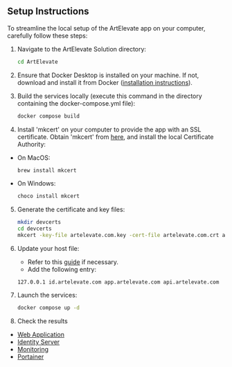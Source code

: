 ## Setup Instructions

To streamline the local setup of the ArtElevate app on your computer, carefully follow these steps:

1. Navigate to the ArtElevate Solution directory:
   ```zsh
   cd ArtElevate
   ```

2. Ensure that Docker Desktop is installed on your machine. If not, download and install it from Docker ([installation instructions](https://docs.docker.com/desktop/)).

3. Build the services locally (execute this command in the directory containing the docker-compose.yml file):
   ```zsh
   docker compose build
   ```

4. Install 'mkcert' on your computer to provide the app with an SSL certificate. Obtain 'mkcert' from [here](https://github.com/FiloSottile/mkcert), and install the local Certificate Authority:

- On MacOS:
  ```zsh
  brew install mkcert
  ```
- On Windows:
  ```zsh
  choco install mkcert
  ```    

5. Generate the certificate and key files:
   ```zsh
   mkdir devcerts
   cd devcerts
   mkcert -key-file artelevate.com.key -cert-file artelevate.com.crt app.artelevate.com api.artelevate.com id.artelevate.com
   ```

6. Update your host file:
    - Refer to this [guide](https://phoenixnap.com/kb/how-to-edit-hosts-file-in-windows-mac-or-linux) if necessary.
    - Add the following entry:
    ```
   127.0.0.1 id.artelevate.com app.artelevate.com api.artelevate.com
   ```  

7. Launch the services:
   ```zsh
   docker compose up -d
   ```

8. Check the results
 - [Web Application](https://app.artelevate.com)
 - [Identity Server](https://id.artelevate.com)
 - [Monitoring](http://localhost:3000)
 -  [Portainer](http://localhost:9000)
